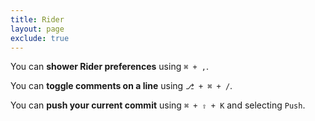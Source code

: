 ```yaml
---
title: Rider
layout: page
exclude: true
---
```


You can **shower Rider preferences** using `⌘ + ,`.

You can **toggle comments on a line** using `⎇ + ⌘ + /`.

You can **push your current commit** using `⌘ + ⇧ + K` and selecting `Push`.
<!--stackedit_data:
eyJoaXN0b3J5IjpbMzU2OTMyMTg5LDkzMDYyMjMwNCw5NzY5Nz
U5ODZdfQ==
-->